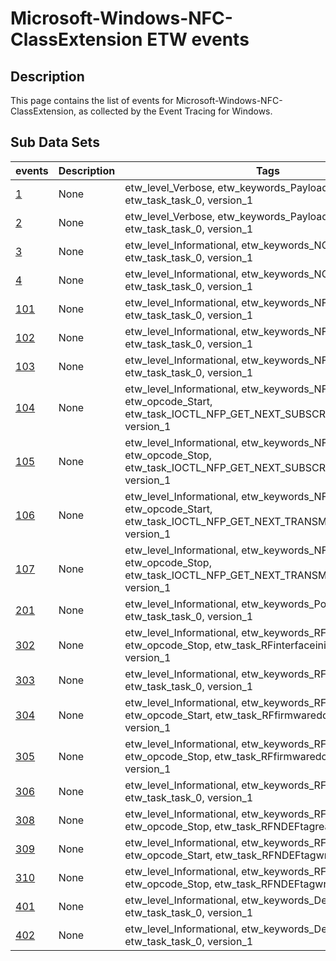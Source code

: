 # Microsoft-Windows-NFC-ClassExtension ETW events

## Description
This page contains the list of events for Microsoft-Windows-NFC-ClassExtension, as collected by the Event Tracing for Windows.

## Sub Data Sets
|events|Description|Tags|
|---|---|---|
|[1](events/event-1_v1.md)|None|etw_level_Verbose, etw_keywords_Payload NCI, etw_task_task_0, version_1|
|[2](events/event-2_v1.md)|None|etw_level_Verbose, etw_keywords_Payload NCI, etw_task_task_0, version_1|
|[3](events/event-3_v1.md)|None|etw_level_Informational, etw_keywords_NCI, etw_task_task_0, version_1|
|[4](events/event-4_v1.md)|None|etw_level_Informational, etw_keywords_NCI, etw_task_task_0, version_1|
|[101](events/event-101_v1.md)|None|etw_level_Informational, etw_keywords_NFP, etw_task_task_0, version_1|
|[102](events/event-102_v1.md)|None|etw_level_Informational, etw_keywords_NFP, etw_task_task_0, version_1|
|[103](events/event-103_v1.md)|None|etw_level_Informational, etw_keywords_NFP, etw_task_task_0, version_1|
|[104](events/event-104_v1.md)|None|etw_level_Informational, etw_keywords_NFP, etw_opcode_Start, etw_task_IOCTL_NFP_GET_NEXT_SUBSCRIBED_MESSAGE, version_1|
|[105](events/event-105_v1.md)|None|etw_level_Informational, etw_keywords_NFP, etw_opcode_Stop, etw_task_IOCTL_NFP_GET_NEXT_SUBSCRIBED_MESSAGE, version_1|
|[106](events/event-106_v1.md)|None|etw_level_Informational, etw_keywords_NFP, etw_opcode_Start, etw_task_IOCTL_NFP_GET_NEXT_TRANSMITTED_MESSAGE, version_1|
|[107](events/event-107_v1.md)|None|etw_level_Informational, etw_keywords_NFP, etw_opcode_Stop, etw_task_IOCTL_NFP_GET_NEXT_TRANSMITTED_MESSAGE, version_1|
|[201](events/event-201_v1.md)|None|etw_level_Informational, etw_keywords_Power, etw_task_task_0, version_1|
|[302](events/event-302_v1.md)|None|etw_level_Informational, etw_keywords_RF, etw_opcode_Stop, etw_task_RFinterfaceinitialization., version_1|
|[303](events/event-303_v1.md)|None|etw_level_Informational, etw_keywords_RF, etw_task_task_0, version_1|
|[304](events/event-304_v1.md)|None|etw_level_Informational, etw_keywords_RF, etw_opcode_Start, etw_task_RFfirmwaredownload., version_1|
|[305](events/event-305_v1.md)|None|etw_level_Informational, etw_keywords_RF, etw_opcode_Stop, etw_task_RFfirmwaredownload., version_1|
|[306](events/event-306_v1.md)|None|etw_level_Informational, etw_keywords_RF, etw_task_task_0, version_1|
|[308](events/event-308_v1.md)|None|etw_level_Informational, etw_keywords_RF, etw_opcode_Stop, etw_task_RFNDEFtagread., version_1|
|[309](events/event-309_v1.md)|None|etw_level_Informational, etw_keywords_RF, etw_opcode_Start, etw_task_RFNDEFtagwrite., version_1|
|[310](events/event-310_v1.md)|None|etw_level_Informational, etw_keywords_RF, etw_opcode_Stop, etw_task_RFNDEFtagwrite., version_1|
|[401](events/event-401_v1.md)|None|etw_level_Informational, etw_keywords_Device, etw_task_task_0, version_1|
|[402](events/event-402_v1.md)|None|etw_level_Informational, etw_keywords_Device, etw_task_task_0, version_1|
